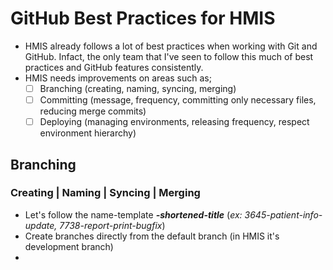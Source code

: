 # GitHub Best Practices for HMIS
- HMIS already follows a lot of best practices when working with Git and GitHub. Infact, the only team that I've seen to follow this much of best practices and GitHub features consistently.
- HMIS needs improvements on areas such as;
    - [ ] Branching (creating, naming, syncing, merging)
    - [ ] Committing (message, frequency, committing only necessary files, reducing merge commits)
    - [ ] Deploying (managing environments, releasing frequency, respect environment hierarchy)

## Branching
### Creating | Naming | Syncing | Merging
- Let's follow the name-template ___<ID>-shortened-title___ (_ex: 3645-patient-info-update, 7738-report-print-bugfix_)
- Create branches directly from the default branch (in HMIS it's development branch)
- 
